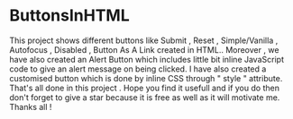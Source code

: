 # ButtonsInHTML
This project shows different buttons like Submit , Reset , Simple/Vanilla , Autofocus , Disabled , Button As A Link created in HTML..
Moreover , we have also created an Alert Button which includes little bit inline JavaScript code to give an alert message on being clicked.
I have also created a customised button which is done by inline CSS through " style " attribute.
That's all done in this project .
Hope you find it usefull and if you do then don't forget to give a star because it is free as well as it will motivate me.
Thanks all !
